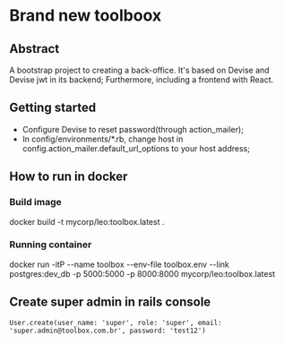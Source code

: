 # Brand new toolboox

## Abstract
A bootstrap project to creating a back-office. It's based on Devise and Devise jwt in its backend; Furthermore, including a frontend with React.

## Getting started
  * Configure Devise to reset password(through action_mailer);
  * In config/environments/*.rb, change host in config.action_mailer.default_url_options to your host address;

## How to run in docker

### Build image
docker build -t mycorp/leo:toolbox.latest .

### Running container
docker run -itP --name toolbox --env-file toolbox.env --link postgres:dev_db -p 5000:5000 -p 8000:8000 mycorp/leo:toolbox.latest

## Create super admin in rails console
`User.create(user_name: 'super', role: 'super', email: 'super.admin@toolbox.com.br', password: 'test12')`
